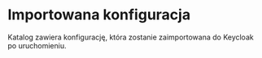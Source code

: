 # Importowana konfiguracja

Katalog zawiera konfigurację, która zostanie zaimportowana do Keycloak po uruchomieniu.
